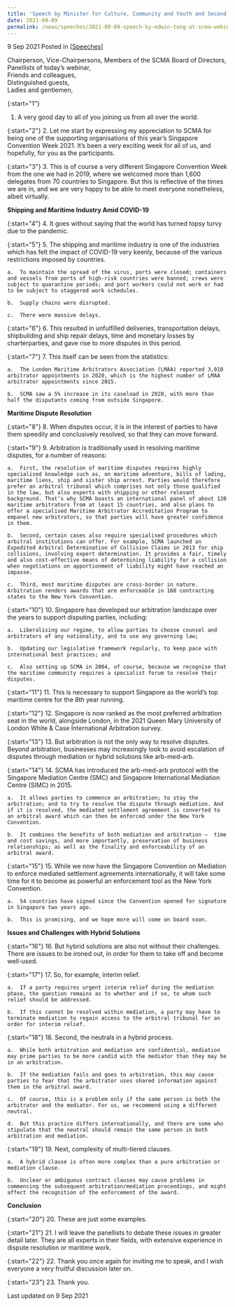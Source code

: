 ```yaml
---
title: 'Speech by Minister for Culture, Community and Youth and Second Minister for Law Edwin Tong SC at SCMA Webinar - Hybrid Dispute Resolution Mechanisms as the Wave of the Future: Perspectives from Singapore as a Maritime Hub'
date: 2021-09-09
permalink: /news/speeches/2021-09-09-speech-by-edwin-tong-at-scma-webinar/
---
```


9 Sep 2021 Posted in [[Speeches](/news/speeches)]

Chairperson, Vice-Chairpersons, Members of the SCMA Board of Directors, <br>
Panellists of today’s webinar,<br>
Friends and colleagues,<br>
Distinguished guests,<br>
Ladies and gentlemen,

{:start="1"}
1.	A very good day to all of you joining us from all over the world.

{:start="2"}
2.	Let me start by expressing my appreciation to SCMA for being one of the supporting organisations of this year’s Singapore Convention Week 2021. It’s been a very exciting week for all of us, and hopefully, for you as the participants.

{:start="3"}
3.	This is of course a very different Singapore Convention Week from the one we had in 2019, where we welcomed more than 1,600 delegates from 70 countries to Singapore. But this is reflective of the times we are in, and we are very happy to be able to meet everyone nonetheless, albeit virtually.

**Shipping and Maritime Industry Amid COVID-19**

{:start="4"}
4.	It goes without saying that the world has turned topsy turvy due to the pandemic.

{:start="5"}
5.	The shipping and maritime industry is one of the industries which has felt the impact of COVID-19 very keenly, because of the various restrictions imposed by countries. 

    a.	To maintain the spread of the virus, ports were closed; containers and vessels from ports of high-risk countries were banned; crews were subject to quarantine periods; and port workers could not work or had to be subject to staggered work schedules.

    b.	Supply chains were disrupted.

    c.	There were massive delays.

{:start="6"}
6.	This resulted in unfulfilled deliveries, transportation delays, shipbuilding and ship repair delays, time and monetary losses by charterparties, and gave rise to more disputes in this period.

{:start="7"}
7.	This itself can be seen from the statistics:

    a.	The London Maritime Arbitrators Association (LMAA) reported 3,010 arbitrator appointments in 2020, which is the highest number of LMAA arbitrator appointments since 2015.

    b.	SCMA saw a 5% increase in its caseload in 2020, with more than half the disputants coming from outside Singapore.

**Maritime Dispute Resolution**

{:start="8"}
8.	When disputes occur, it is in the interest of parties to have them speedily and conclusively resolved, so that they can move forward. 

{:start="9"}
9.	Arbitration is traditionally used in resolving maritime disputes, for a number of reasons: 
   
    a.	First, the resolution of maritime disputes requires highly specialised knowledge such as, on maritime adventure, bills of lading, maritime liens, ship and sister ship arrest. Parties would therefore prefer an arbitral tribunal which comprises not only those qualified in the law, but also experts with shipping or other relevant background. That’s why SCMA boasts an international panel of about 120 maritime arbitrators from at least 15 countries, and also plans to offer a specialised Maritime Arbitrator Accreditation Program to empanel new arbitrators, so that parties will have greater confidence in them.
  
    b.	Second, certain cases also require specialised procedures which arbitral institutions can offer. For example, SCMA launched an Expedited Arbitral Determination of Collision Claims in 2013 for ship collisions, involving expert determination. It provides a fair, timely and also cost-effective means of determining liability for a collision when negotiations on apportionment of liability might have reached an impasse.

    c.	Third, most maritime disputes are cross-border in nature. Arbitration renders awards that are enforceable in 168 contracting states to the New York Convention.
  
{:start="10"}
10.	Singapore has developed our arbitration landscape over the years to support disputing parties, including:

    a.	Liberalising our regime, to allow parties to choose counsel and arbitrators of any nationality, and to use any governing law;

    b.	Updating our legislative framework regularly, to keep pace with international best practices; and

    c.	Also setting up SCMA in 2004, of course, because we recognise that the maritime community requires a specialist forum to resolve their disputes.

{:start="11"}
11.	This is necessary to support Singapore as the world’s top maritime centre for the 8th year running.

{:start="12"}
12.	Singapore is now ranked as the most preferred arbitration seat in the world, alongside London, in the 2021 Queen Mary University of London White & Case International Arbitration survey.

{:start="13"}
13.	But arbitration is not the only way to resolve disputes. Beyond arbitration, businesses may increasingly look to avoid escalation of disputes through mediation or hybrid solutions like arb-med-arb.
  
{:start="14"}
14.	SCMA has introduced the arb-med-arb protocol with the Singapore Mediation Centre (SMC) and Singapore International Mediation Centre (SIMC) in 2015.

    a.	It allows parties to commence an arbitration; to stay the arbitration; and to try to resolve the dispute through mediation. And if it is resolved, the mediated settlement agreement is converted to an arbitral award which can then be enforced under the New York Convention.

    b.	It combines the benefits of both mediation and arbitration –  time and cost savings, and more importantly, preservation of business relationships; as well as the finality and enforceability of an arbitral award.


{:start="15"}
15.	While we now have the Singapore Convention on Mediation to enforce mediated settlement agreements internationally, it will take some time for it to become as powerful an enforcement tool as the New York Convention.

    a.	54 countries have signed since the Convention opened for signature in Singapore two years ago. 

    b.	This is promising, and we hope more will come on board soon.

**Issues and Challenges with Hybrid Solutions**
  
{:start="16"}
16.	But hybrid solutions are also not without their challenges. There are issues to be ironed out, in order for them to take off and become well-used. 

{:start="17"}
17.	So, for example, interim relief. 

    a.	If a party requires urgent interim relief during the mediation phase, the question remains as to whether and if so, to whom such relief should be addressed. 

    b.	If this cannot be resolved within mediation, a party may have to terminate mediation to regain access to the arbitral tribunal for an order for interim relief.


{:start="18"}
18.	Second, the neutrals in a hybrid process.

    a.	While both arbitration and mediation are confidential, mediation may prime parties to be more candid with the mediator than they may be in an arbitration. 

    b.	If the mediation fails and goes to arbitration, this may cause parties to fear that the arbitrator uses shared information against them in the arbitral award.

    c.	Of course, this is a problem only if the same person is both the arbitrator and the mediator. For us, we recommend using a different neutral.

    d.	But this practice differs internationally, and there are some who stipulate that the neutral should remain the same person in both arbitration and mediation.

{:start="19"}
19.	Next, complexity of multi-tiered clauses.

    a.	A hybrid clause is often more complex than a pure arbitration or mediation clause.

    b.	Unclear or ambiguous contract clauses may cause problems in commencing the subsequent arbitration/mediation proceedings, and might affect the recognition of the enforcement of the award.

**Conclusion**
  
{:start="20"}
20.	These are just some examples. 

{:start="21"}
21.	I will leave the panellists to debate these issues in greater detail later. They are all experts in their fields, with extensive experience in dispute resolution or maritime work.

{:start="22"}
22.	Thank you once again for inviting me to speak, and I wish everyone a very fruitful discussion later on. 

{:start="23"}
23. Thank you.


<p class="right-side-updated">Last updated on 9 Sep 2021</p> 
